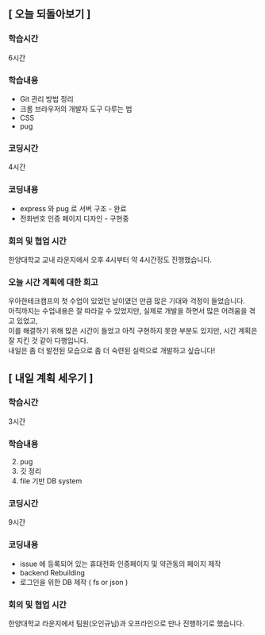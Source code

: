 ## [ 오늘 되돌아보기 ]

### 학습시간 

6시간

### 학습내용

* Git 관리 방법 정리
* 크롬 브라우저의 개발자 도구 다루는 법
* CSS
* pug 

### 코딩시간

4시간

### 코딩내용

* express 와 pug 로 서버 구조 - 완료
* 전화번호 인증 페이지 디자인 - 구현중

### 회의 및 협업 시간

한양대학교 교내 라운지에서 오후 4시부터 약 4시간정도 진행했습니다.



### 오늘 시간 계획에 대한 회고

우아한테크캠프의 첫 수업이 있었던 날이였던 만큼 많은 기대와 걱정이 들었습니다.<br>아직까지는 수업내용은 잘 따라갈 수 있었지만, 실제로 개발을 하면서 많은 어려움을 겪고 있었고, <br>이를 해결하기 위해 많은 시간이 들었고 아직 구현하지 못한 부분도 있지만, 시간 계획은 잘 지킨 것 같아 다행입니다.<br>내일은 좀 더 발전된 모습으로 좀 더 숙련된 실력으로 개발하고 싶습니다!



## [ 내일 계획 세우기 ]

### 학습시간

3시간

### 학습내용

2. pug 
2. 깃 정리
3. file 기반 DB system

### 코딩시간

9시간

### 코딩내용

* issue 에 등록되어 있는 휴대전화 인증페이지 및 약관동의 페이지 제작
* backend Rebuilding
* 로그인을 위한 DB 제작 ( fs or json ) 

### 회의 및 협업 시간

한양대학교 라운지에서 팀원(오인규님)과 오프라인으로 만나 진행하기로 했습니다.<br>

